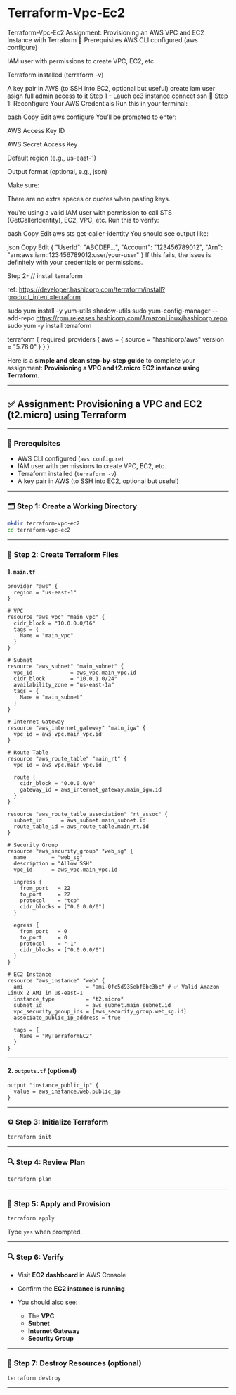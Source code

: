 # Terraform-Vpc-Ec2
Terraform-Vpc-Ec2
Assignment: Provisioning an AWS VPC and EC2 Instance with Terraform
🔧 Prerequisites
AWS CLI configured (aws configure)

IAM user with permissions to create VPC, EC2, etc.

Terraform installed (terraform -v)

A key pair in AWS (to SSH into EC2, optional but useful)
create iam user asign full admin access to it 
Step 1 - Lauch ec3 instance conncet ssh
🔧 Step 1: Reconfigure Your AWS Credentials
Run this in your terminal:

bash
Copy
Edit
aws configure
You’ll be prompted to enter:

AWS Access Key ID

AWS Secret Access Key

Default region (e.g., us-east-1)

Output format (optional, e.g., json)

Make sure:

There are no extra spaces or quotes when pasting keys.

You're using a valid IAM user with permission to call STS (GetCallerIdentity), EC2, VPC, etc.
 Run this to verify:

bash
Copy
Edit
aws sts get-caller-identity
You should see output like:

json
Copy
Edit
{
    "UserId": "ABCDEF...",
    "Account": "123456789012",
    "Arn": "arn:aws:iam::123456789012:user/your-user"
}
If this fails, the issue is definitely with your credentials or permissions.

Step 2- 
// install terraform 
  
 ref: https://developer.hashicorp.com/terraform/install?product_intent=terraform 
  
 sudo yum install -y yum-utils shadow-utils 
 sudo yum-config-manager --add-repo https://rpm.releases.hashicorp.com/AmazonLinux/hashicorp.repo 
 sudo yum -y install terraform 

 terraform { 
   required_providers { 
     aws = { 
       source = "hashicorp/aws" 
       version = "5.78.0" 
     } 
   } 
 } 

Here is a **simple and clean step-by-step guide** to complete your assignment: **Provisioning a VPC and t2.micro EC2 instance using Terraform**.

---

## ✅ Assignment: Provisioning a VPC and EC2 (t2.micro) using Terraform

---

### 🔧 **Prerequisites**

* AWS CLI configured (`aws configure`)
* IAM user with permissions to create VPC, EC2, etc.
* Terraform installed (`terraform -v`)
* A key pair in AWS (to SSH into EC2, optional but useful)

---

### 🗂️ **Step 1: Create a Working Directory**

```bash
mkdir terraform-vpc-ec2
cd terraform-vpc-ec2
```

---

### 📄 **Step 2: Create Terraform Files**

#### 1. `main.tf`

```hcl
provider "aws" {
  region = "us-east-1"
}

# VPC
resource "aws_vpc" "main_vpc" {
  cidr_block = "10.0.0.0/16"
  tags = {
    Name = "main_vpc"
  }
}

# Subnet
resource "aws_subnet" "main_subnet" {
  vpc_id            = aws_vpc.main_vpc.id
  cidr_block        = "10.0.1.0/24"
  availability_zone = "us-east-1a"
  tags = {
    Name = "main_subnet"
  }
}

# Internet Gateway
resource "aws_internet_gateway" "main_igw" {
  vpc_id = aws_vpc.main_vpc.id
}

# Route Table
resource "aws_route_table" "main_rt" {
  vpc_id = aws_vpc.main_vpc.id

  route {
    cidr_block = "0.0.0.0/0"
    gateway_id = aws_internet_gateway.main_igw.id
  }
}

resource "aws_route_table_association" "rt_assoc" {
  subnet_id      = aws_subnet.main_subnet.id
  route_table_id = aws_route_table.main_rt.id
}

# Security Group
resource "aws_security_group" "web_sg" {
  name        = "web_sg"
  description = "Allow SSH"
  vpc_id      = aws_vpc.main_vpc.id

  ingress {
    from_port   = 22
    to_port     = 22
    protocol    = "tcp"
    cidr_blocks = ["0.0.0.0/0"]
  }

  egress {
    from_port   = 0
    to_port     = 0
    protocol    = "-1"
    cidr_blocks = ["0.0.0.0/0"]
  }
}

# EC2 Instance
resource "aws_instance" "web" {
  ami                    = "ami-0fc5d935ebf8bc3bc" # ✅ Valid Amazon Linux 2 AMI in us-east-1
  instance_type          = "t2.micro"
  subnet_id              = aws_subnet.main_subnet.id
  vpc_security_group_ids = [aws_security_group.web_sg.id]
  associate_public_ip_address = true

  tags = {
    Name = "MyTerraformEC2"
  }
}
```

---

#### 2. `outputs.tf` (optional)

```hcl
output "instance_public_ip" {
  value = aws_instance.web.public_ip
}
```

---

### ⚙️ **Step 3: Initialize Terraform**

```bash
terraform init
```

---

### 🔍 **Step 4: Review Plan**

```bash
terraform plan
```

---

### 🚀 **Step 5: Apply and Provision**

```bash
terraform apply
```

Type `yes` when prompted.

---

### 🔍 **Step 6: Verify**

* Visit **EC2 dashboard** in AWS Console
* Confirm the **EC2 instance is running**
* You should also see:

  * The **VPC**
  * **Subnet**
  * **Internet Gateway**
  * **Security Group**

---

### 🧹 **Step 7: Destroy Resources (optional)**

```bash
terraform destroy
```

---
